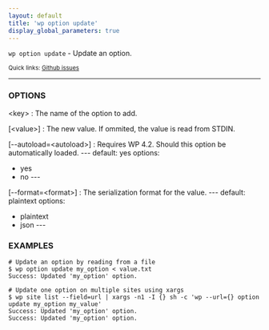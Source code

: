 ```yaml
---
layout: default
title: 'wp option update'
display_global_parameters: true
---
```


`wp option update` - Update an option.

<small>Quick links: <a href="https://github.com/wp-cli/wp-cli/issues?q=is%3Aopen+label%3Acommand%3Aoption-update+sort%3Aupdated-desc">Github issues</a></small>

<hr />

### OPTIONS

&lt;key&gt;
: The name of the option to add.

[&lt;value&gt;]
: The new value. If ommited, the value is read from STDIN.

[\--autoload=&lt;autoload&gt;]
: Requires WP 4.2. Should this option be automatically loaded.
\---
default: yes
options:
  - yes
  - no
\---

[\--format=&lt;format&gt;]
: The serialization format for the value.
\---
default: plaintext
options:
  - plaintext
  - json
\---

### EXAMPLES

    # Update an option by reading from a file
    $ wp option update my_option < value.txt
    Success: Updated 'my_option' option.

    # Update one option on multiple sites using xargs
    $ wp site list --field=url | xargs -n1 -I {} sh -c 'wp --url={} option update my_option my_value'
    Success: Updated 'my_option' option.
    Success: Updated 'my_option' option.



